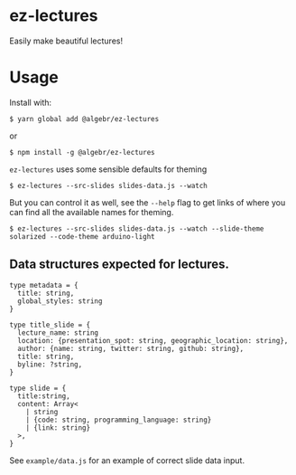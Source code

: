 # ez-lectures

Easily make beautiful lectures!

# Usage

Install with: 
```
$ yarn global add @algebr/ez-lectures
```

or 
```
$ npm install -g @algebr/ez-lectures
```

`ez-lectures` uses some sensible defaults for theming

```
$ ez-lectures --src-slides slides-data.js --watch
```

But you can control it as well, see the `--help` flag to get links of
where you can find all the available names for theming.

```
$ ez-lectures --src-slides slides-data.js --watch --slide-theme solarized --code-theme arduino-light
```

## Data structures expected for lectures. 

```
type metadata = {
  title: string,
  global_styles: string
}

type title_slide = {
  lecture_name: string
  location: {presentation_spot: string, geographic_location: string},
  author: {name: string, twitter: string, github: string},
  title: string,
  byline: ?string, 
}

type slide = {
  title:string,
  content: Array<
    | string 
    | {code: string, programming_language: string}
    | {link: string}
  >,
}

```

See `example/data.js` for an example of correct slide data input.
